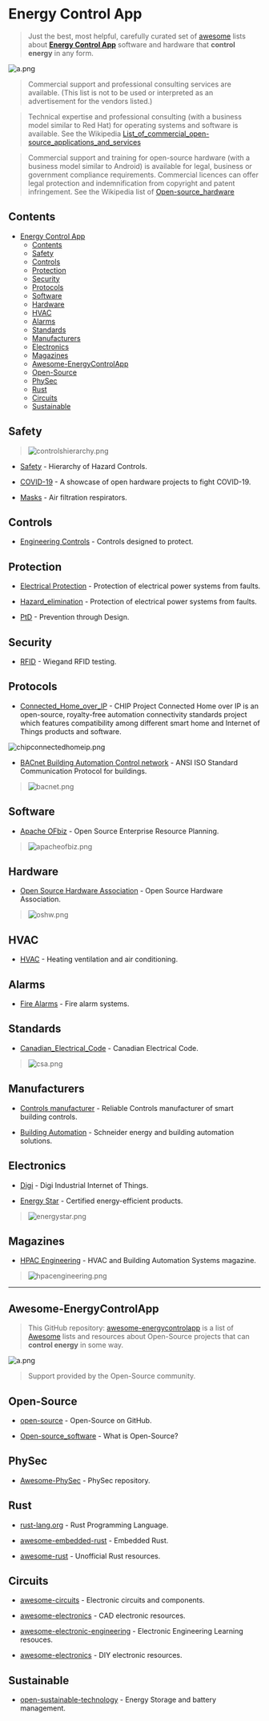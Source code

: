 <META NAME="ROBOTS" CONTENT="NOINDEX, NOFOLLOW">

# Energy Control App

> Just the best, most helpful, carefully curated set of [awesome](https://github.com/topics/awesome) lists about [**Energy Control App**](https://energycontrolapp.github.io) software and hardware that **control energy** in any form.

![a.png](a.png)

> Commercial support and professional consulting services are available. (This list is not to be used or interpreted as an advertisement for the vendors listed.)

> Technical expertise and professional consulting (with a business model similar to Red Hat) for operating systems and software is available. See the Wikipedia [List_of_commercial_open-source_applications_and_services](https://en.m.wikipedia.org/wiki/List_of_commercial_open-source_applications_and_services)

> Commercial support and training for open-source hardware (with a business model similar to Android) is available for legal, business or government compliance requirements. Commercial licences can offer legal protection and indemnification from copyright and patent infringement. See the Wikipedia list of [Open-source_hardware](https://en.m.wikipedia.org/wiki/Open-source_hardware)

## Contents

- [Energy Control App](#energy-control-app)
  - [Contents](#contents)
  - [Safety](#safety)
  - [Controls](#controls)
  - [Protection](#protection)
  - [Security](#security)
  - [Protocols](#protocols)
  - [Software](#software)
  - [Hardware](#hardware)
  - [HVAC](#hvac)
  - [Alarms](#alarms)
  - [Standards](#standards)
  - [Manufacturers](#manufacturers)
  - [Electronics](#electronics)
  - [Magazines](#magazines)
  - [Awesome-EnergyControlApp](#awesome-energycontrolapp)
  - [Open-Source](#open-source)
  - [PhySec](#physec)
  - [Rust](#rust)
  - [Circuits](#circuits)
  - [Sustainable](#sustainable)

## Safety

> ![controlshierarchy.png](controlshierarchy.png)

- [Safety](https://en.m.wikipedia.org/wiki/Hierarchy_of_hazard_controls) - Hierarchy of Hazard Controls.

- [COVID-19](https://n-o-d-e.net/covid.html) - A showcase of open hardware projects to fight COVID-19.

- [Masks](https://en.m.wikipedia.org/wiki/NIOSH_air_filtration_rating) - Air filtration respirators.

## Controls

- [Engineering Controls](https://en.m.wikipedia.org/wiki/Engineering_controls) - Controls designed to protect.

## Protection

- [Electrical Protection](https://en.m.wikipedia.org/wiki/Power_system_protection) - Protection of electrical power systems from faults.

- [Hazard_elimination](https://en.m.wikipedia.org/wiki/Hazard_elimination) - Protection of electrical power systems from faults.

- [PtD](https://en.m.wikipedia.org/wiki/Prevention_through_design) - Prevention through Design.

## Security

- [RFID](https://github.com/rfidtool/ESP-RFID-Tool) - Wiegand RFID testing.

## Protocols

- [Connected_Home_over_IP](
https://en.m.wikipedia.org/wiki/Connected_Home_over_IP) - CHIP Project Connected Home over IP is an open-source, royalty-free  automation connectivity standards project which features compatibility among different smart home and Internet of Things products and software.


![chipconnectedhomeip.png](chipconnectedhomeip.png)

- [BACnet Building Automation Control network](http://www.bacnet.org) - ANSI  ISO Standard Communication Protocol for buildings. 

> ![bacnet.png](bacnet.png)

## Software

- [Apache OFbiz](https://ofbiz.apache.org) - Open Source Enterprise Resource Planning.

> ![apacheofbiz.png](apacheofbiz.png)

## Hardware

- [Open Source Hardware Association](https://www.oshwa.org/) - Open Source Hardware Association.

> ![oshw.png](oshw.png)

## HVAC

- [HVAC](https://en.m.wikipedia.org/wiki/Heating,_ventilation,_and_air_conditioning) - Heating ventilation and air conditioning.

## Alarms

- [Fire Alarms](https://en.m.wikipedia.org/wiki/Fire_alarm_system) - Fire alarm systems.

## Standards

- [Canadian_Electrical_Code](https://en.m.wikipedia.org/wiki/Canadian_Electrical_Code) - Canadian Electrical Code.

> ![csa.png](csa.png)

## Manufacturers

- [Controls manufacturer](https://sunbeltcontrols.com/products/building-automation/reliable-controls) - Reliable Controls manufacturer of smart building controls.

- [Building Automation](https://en.m.wikipedia.org/wiki/Schneider_Electric) - Schneider energy and building automation solutions.

## Electronics

- [Digi](https://en.m.wikipedia.org/wiki/Digi_International) - Digi Industrial Internet of Things.

- [Energy Star](https://en.m.wikipedia.org/wiki/Energy_Star) - Certified energy-efficient products.

> ![energystar.png](energystar.png)

## Magazines

- [HPAC Engineering](https://www.hpac.com/magazine) - HVAC and Building Automation Systems magazine.

> ![hpacengineering.png](hpacengineering.png)

---

<META NAME="ROBOTS" CONTENT="NOINDEX, NOFOLLOW">

## Awesome-EnergyControlApp

> This GitHub repository: [awesome-energycontrolapp](https://github.com/energycontrolapp/awesome-energycontrolapp) is a list of [Awesome](https://github.com/sindresorhus/awesome) lists and resources about Open-Source projects that can **control energy** in some way.

![a.png](a.png)

> Support provided by the Open-Source community.

## Open-Source

- [open-source](https://github.com/open-source) - Open-Source on GitHub.

- [Open-source_software](https://en.m.wikipedia.org/wiki/Open-source_software) - What is Open-Source?

## PhySec

- [Awesome-PhySec](https://github.com/l373/Awesome-PhySec) - PhySec repository.

## Rust

- [rust-lang.org](https://www.rust-lang.org/) - Rust Programming Language.

- [awesome-embedded-rust](https://github.com/rust-embedded/awesome-embedded-rust) - Embedded Rust.

- [awesome-rust](https://github.com/rust-unofficial/awesome-rust) - Unofficial Rust resources.

## Circuits

- [awesome-circuits](https://github.com/Xndr7/awesome-circuits) - Electronic circuits and components.

- [awesome-electronics](https://github.com/kitspace/awesome-electronics) - CAD electronic resources.

- [awesome-electronic-engineering](https://github.com/SergioGasquez/awesome-electronic-engineering) - Electronic Engineering Learning resouces.

- [awesome-electronics](https://github.com/techgaun/awesome-electronics) - DIY electronic resources.

## Sustainable

- [open-sustainable-technology](https://github.com/protontypes/open-sustainable-technology) - Energy Storage and battery management.